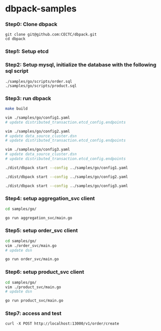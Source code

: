# dbpack-samples

### Step0: Clone dbpack
```shell
git clone git@github.com:CECTC/dbpack.git
cd dbpack
```

### Step1: Setup etcd

### Step2: Setup mysql, initialize the database with the following sql script
```
./samples/go/scripts/order.sql
./samples/go/scripts/product.sql
```

### Step3: run dbpack
```bash
make build

vim ./samples/go/config1.yaml
# update distributed_transaction.etcd_config.endpoints

vim ./samples/go/config2.yaml
# update data_source_cluster.dsn
# update distributed_transaction.etcd_config.endpoints

vim ./samples/go/config3.yaml
# update data_source_cluster.dsn
# update distributed_transaction.etcd_config.endpoints

./dist/dbpack start --config ../samples/go/config1.yaml

./dist/dbpack start --config ../samples/go/config2.yaml

./dist/dbpack start --config ../samples/go/config3.yaml
```

### Step4: setup aggregation_svc client
```bash
cd samples/go/

go run aggregation_svc/main.go
```

### Step5: setup order_svc client
```bash
cd samples/go/
vim ./order_svc/main.go
# update dsn

go run order_svc/main.go
```

### Step6: setup product_svc client
```bash
cd samples/go/
vim ./product_svc/main.go
# update dsn

go run product_svc/main.go
```

### Step7: access and test
```
curl -X POST http://localhost:13000/v1/order/create
```